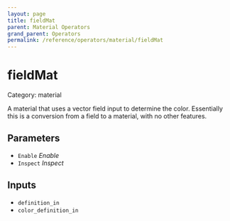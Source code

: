 ```yaml
---
layout: page
title: fieldMat
parent: Material Operators
grand_parent: Operators
permalink: /reference/operators/material/fieldMat
---
```


# fieldMat

Category: material



A material that uses a vector field input to determine
the color. Essentially this is a conversion from a
field to a material, with no other features.

## Parameters

* `Enable` *Enable*
* `Inspect` *Inspect*

## Inputs

* `definition_in`
* `color_definition_in`